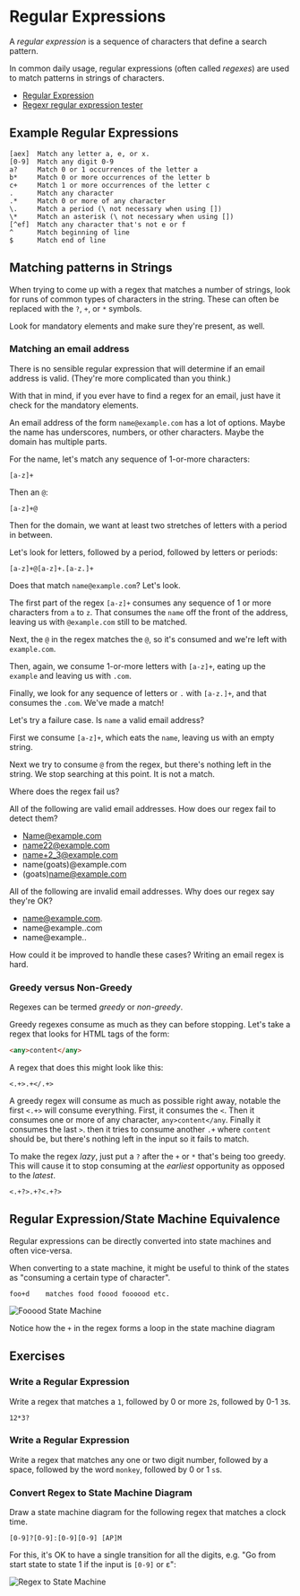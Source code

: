 # Regular Expressions

A _regular expression_ is a sequence of characters that define a search pattern.

In common daily usage, regular expressions (often called _regexes_) are used to
match patterns in strings of characters.

* [Regular Expression](https://en.wikipedia.org/wiki/Regular_expression)
* [Regexr regular expression tester](https://regexr.com/)

## Example Regular Expressions

```
[aex]  Match any letter a, e, or x.
[0-9]  Match any digit 0-9
a?     Match 0 or 1 occurrences of the letter a
b*     Match 0 or more occurrences of the letter b
c+     Match 1 or more occurrences of the letter c
.      Match any character
.*     Match 0 or more of any character
\.     Match a period (\ not necessary when using [])
\*     Match an asterisk (\ not necessary when using [])
[^ef]  Match any character that's not e or f
^      Match beginning of line
$      Match end of line
```

## Matching patterns in Strings

When trying to come up with a regex that matches a number of strings, look for
runs of common types of characters in the string. These can often be replaced
with the `?`, `+`, or `*` symbols.

Look for mandatory elements and make sure they're present, as well.

### Matching an email address

There is no sensible regular expression that will determine if an email address
is valid. (They're more complicated than you think.)

With that in mind, if you ever have to find a regex for an email, just have it
check for the mandatory elements.

An email address of the form `name@example.com` has a lot of options. Maybe the
name has underscores, numbers, or other characters. Maybe the domain has
multiple parts.

For the name, let's match any sequence of 1-or-more characters:

```
[a-z]+
```

Then an `@`:

```
[a-z]+@
```

Then for the domain, we want at least two stretches of letters with a period in
between.

Let's look for letters, followed by a period, followed by letters or periods:

```
[a-z]+@[a-z]+.[a-z.]+
```

Does that match `name@example.com`? Let's look.

The first part of the regex `[a-z]+` consumes any sequence of 1 or more
characters from `a` to `z`. That consumes the `name` off the front of the
address, leaving us with `@example.com` still to be matched.

Next, the `@` in the regex matches the `@`, so it's consumed and we're left with
`example.com`.

Then, again, we consume 1-or-more letters with `[a-z]+`, eating up the `example`
and leaving us with `.com`.

Finally, we look for any sequence of letters or `.` with `[a-z.]+`, and that
consumes the `.com`. We've made a match!

Let's try a failure case. Is `name` a valid email address?

First we consume `[a-z]+`, which eats the `name`, leaving us with an empty string.

Next we try to consume `@` from the regex, but there's nothing left in the
string. We stop searching at this point. It is not a match.

Where does the regex fail us?

All of the following are valid email addresses. How does our regex fail to detect them?

* Name@example.com
* name22@example.com
* name+2_3@example.com
* name(goats)@example.com
* (goats)name@example.com

All of the following are invalid email addresses. Why does our regex say they're OK?

* name@example.com.
* name@example..com
* name@example..

How could it be improved to handle these cases? Writing an email regex is hard.


### Greedy versus Non-Greedy

Regexes can be termed _greedy_ or _non-greedy_.

Greedy regexes consume as much as they can before stopping. Let's take a regex
that looks for HTML tags of the form:

```HTML
<any>content</any>
```

A regex that does this might look like this:

```
<.+>.+</.+>
```

A greedy regex will consume as much as possible right away, notable the first
`<.+>` will consume everything. First, it consumes the `<`. Then it consumes one
or more of any character, `any>content</any`. Finally it consumes the last `>`.
then it tries to consume another `.+` where `content` should be, but there's
nothing left in the input so it fails to match.

To make the regex _lazy_, just put a `?` after the `+` or `*` that's being too
greedy. This will cause it to stop consuming at the _earliest_ opportunity as
opposed to the _latest_.

```
<.+?>.+?<.+?>
```

## Regular Expression/State Machine Equivalence

Regular expressions can be directly converted into state machines and often vice-versa.

When converting to a state machine, it might be useful to think of the states as "consuming a certain type of character".

```
foo+d    matches food foood foooood etc.
```

![Fooood State Machine](img/fooood-sm.png)

Notice how the `+` in the regex forms a loop in the state machine diagram


## Exercises

### Write a Regular Expression

Write a regex that matches a `1`, followed by 0 or more `2`s, followed by 0-1 `3`s.

```
12*3?
```

### Write a Regular Expression

Write a regex that matches any one or two digit number, followed by a space,
followed by the word `monkey`, followed by 0 or 1 `s`s.


### Convert Regex to State Machine Diagram

Draw a state machine diagram for the following regex that matches a clock time.

    [0-9]?[0-9]:[0-9][0-9] [AP]M

For this, it's OK to have a single transition for all the digits, e.g. "Go from
start state to state 1 if the input is `[0-9]` or ε":

![Regex to State Machine](img/regex-to-sm.png)
